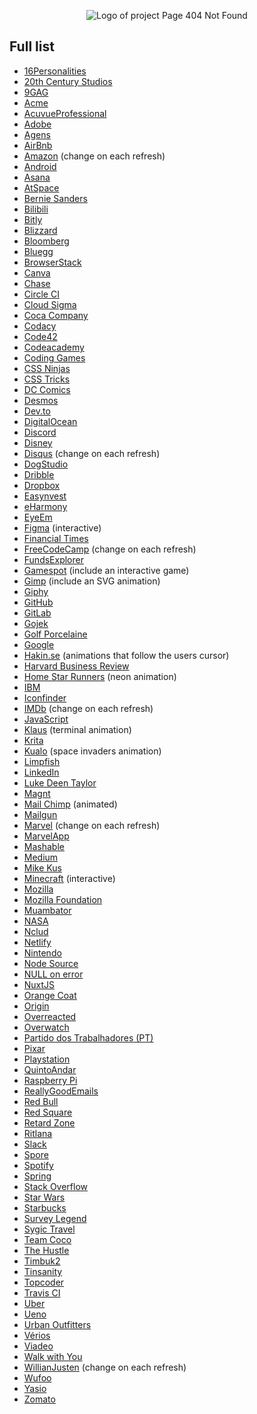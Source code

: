 <p align="center">
  <img src="https://404-pagenotfound.firebaseapp.com/img/logo.png" alt="Logo of project Page 404 Not Found" />
</p>

## Full list

- [16Personalities](https://www.16personalities.com/404)
- [20th Century Studios](https://www.20thcenturystudios.com/404)
- [9GAG](https://9gag.com/404)
- [Acme](http://www.acme.com/missing.html)
- [AcuvueProfessional](https://www.acuvueprofessional.com/404)
- [Adobe](https://www.adobe.com/404)
- [Agens](https://www.agens.no/404)
- [AirBnb](https://www.airbnb.com.br/pagenotfound)
- [Amazon](https://www.amazon.com/404) (change on each refresh)
- [Android](https://www.android.com/404/)
- [Asana](https://asana.com/404)
- [AtSpace](http://scar.atspace.org/404.html)
- [Bernie Sanders](https://berniesanders.com/404/)
- [Bilibili](https://www.bilibili.com/404)
- [Bitly](https://bitly.com/a/404)
- [Blizzard](https://www.blizzard.com/en-us/404)
- [Bloomberg](https://www.bloomberg.com/404)
- [Bluegg](http://bluegg.co.uk/404)
- [BrowserStack](https://www.browserstack.com/404)
- [Canva](https://www.canva.com/404)
- [Chase](https://www.chase.com/digital/resources/oops.html)
- [Circle CI](https://circleci.com/404/)
- [Cloud Sigma](https://www.cloudsigma.com/404-error/)
- [Coca Company](http://www.coca-colacompany.com/404)
- [Codacy](https://www.codacy.com/404)
- [Code42](https://www.code42.com/404)
- [Codeacademy](https://www.codecademy.com/profiles/404page)
- [Coding Games](https://codingame.com/404)
- [CSS Ninjas](http://www.cssninjas.com/404)
- [CSS Tricks](https://css-tricks.com/thispagedoesntexist)
- [DC Comics](https://www.dccomics.com/404)
- [Desmos](https://www.desmos.com/404)
- [Dev.to](https://dev.to/404)
- [DigitalOcean](https://www.digitalocean.com/404/)
- [Discord](https://discordapp.com/404)
- [Disney](https://www.disney.com/404)
- [Disqus](https://disqus.com/by/a/) (change on each refresh)
- [DogStudio](https://www.dogstudio.co/404/)
- [Dribble](https://dribbble.com/this-page-must-not-exist)
- [Dropbox](https://www.dropbox.com/404)
- [Easynvest](https://www.easynvest.com.br/erro-404)
- [eHarmony](http://www.eharmony.com/404/)
- [EyeEm](https://www.eyeem.com/u/404.html)
- [Figma](https://www.figma.com/404) (interactive)
- [Financial Times](https://www.ft.com/404)
- [FreeCodeCamp](https://learn.freecodecamp.org/404) (change on each refresh)
- [FundsExplorer](https://www.fundsexplorer.com.br/404)
- [Gamespot](https://www.gamespot.com/not-found/) (include an interactive game)
- [Gimp](https://www.gimp.org/404) (include an SVG animation)
- [Giphy](https://giphy.com/404)
- [GitHub](https://github.com/404)
- [GitLab](https://about.gitlab.com/404)
- [Gojek](https://www.gojek.com/404/)
- [Golf Porcelaine](http://www.golf-porcelaine.com/404notfound)
- [Google](https://www.google.com/404)
- [Hakin.se](http://lab.hakim.se/404/) (animations that follow the users cursor)
- [Harvard Business Review](https://hbr.org/404)
- [Home Star Runners](http://www.homestarrunner.com/random_garbage_text) (neon animation)
- [IBM](https://www.ibm.com/404)
- [Iconfinder](https://www.iconfinder.com/404)
- [IMDb](https://www.imdb.com/404) (change on each refresh)
- [JavaScript](https://www.javascript.com/404)
- [Klaus](https://www.klaus.dk/404/) (terminal animation)
- [Krita](https://krita.org/404)
- [Kualo](https://www.kualo.co.uk/404) (space invaders animation)
- [Limpfish](http://www.limpfish.com/404)
- [LinkedIn](https://www.linkedin.com/404)
- [Luke Deen Taylor](https://controversial.io/404/)
- [Magnt](http://www.magnt.com/404)
- [Mail Chimp](https://mailchimp.com/404/) (animated)
- [Mailgun](https://www.mailgun.com/404)
- [Marvel](http://marvel.com/404) (change on each refresh)
- [MarvelApp](https://marvelapp.com/404)
- [Mashable](http://mashable.com/404)
- [Medium](https://medium.com/404)
- [Mike Kus](http://mikekus.com/404)
- [Minecraft](https://www.minecraft.net/en-us/404) (interactive)
- [Mozilla](https://www.mozilla.org/en-US/404)
- [Mozilla Foundation](https://foundation.mozilla.org/en/404)
- [Muambator](https://muambator.com.br/404/)
- [NASA](https://www.nasa.gov/404/)
- [Nclud](https://nclud.com/404)
- [Netlify](https://www.netlify.com/404)
- [Nintendo](https://www.nintendo.co.uk/404.html)
- [Node Source](https://nodesource.com/404)
- [NULL on error](https://nullonerror.org/404)
- [NuxtJS](https://nuxtjs.org/404)
- [Orange Coat](https://www.orangecoat.com/dear-happy-internet-traveler)
- [Origin](https://www.origin.com/404)
- [Overreacted](https://overreacted.io/404)
- [Overwatch](https://overwatch.blizzard.com/en-us/404)
- [Partido dos Trabalhadores (PT)](https://pt.org.br/404)
- [Pixar](https://www.pixar.com/404)
- [Playstation](https://www.playstation.com/en-ae/404/)
- [QuintoAndar](http://www.quintoandar.com.br/404)
- [Raspberry Pi](https://www.raspberrypi.org/404)
- [ReallyGoodEmails](https://reallygoodemails.com/404)
- [Red Bull](https://www.redbull.com/404)
- [Red Square](https://www.redsquareagency.com/404)
- [Retard Zone](http://retardzone.com/404)
- [Ritlana](http://www.ritlana.com/404)
- [Slack](https://slack.com/404)
- [Spore](http://www.spore.com/404)
- [Spotify](https://www.spotify.com/my-en/404/)
- [Spring](https://spring.io/404)
- [Stack Overflow](http://stackoverflow.com/404)
- [Star Wars](http://br.starwars.com/404)
- [Starbucks](https://www.starbucks.com/static/error/index.html)
- [Survey Legend](https://www.surveylegend.com/404)
- [Sygic Travel](https://travel.sygic.com/404)
- [Team Coco](https://teamcoco.com/404)
- [The Hustle](https://thehustle.co/404)
- [Timbuk2](https://www.timbuk2.com/404)
- [Tinsanity](http://www.tinsanity.net/404.shtml)
- [Topcoder](https://www.topcoder.com/404)
- [Travis CI](https://travis-ci.org/404)
- [Uber](https://www.uber.com/404)
- [Ueno](https://ueno.co/404)
- [Urban Outfitters](https://www.urbanoutfitters.com/urban/html/404.html)
- [Vérios](https://verios.com.br/404)
- [Viadeo](https://fr.viadeo.com/404)
- [Walk with You](http://www.walkwithyou.me/404)
- [WillianJusten](https://willianjusten.com.br/404) (change on each refresh)
- [Wufoo](https://www.wufoo.com/404/)
- [Yasio](https://yasio.pl/404/)
- [Zomato](https://www.zomato.com/404)
